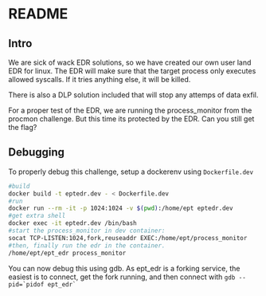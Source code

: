 # README

## Intro
We are sick of wack EDR solutions, so we have created our own user land EDR for linux. The EDR will make sure that the target process only executes allowed syscalls. If it tries anything else, it will be killed.

There is also a DLP solution included that will stop any attemps of data exfil. 

For a proper test of the EDR, we are running the process_monitor from the procmon challenge. But this time its protected by the EDR. Can you still get the flag?

## Debugging
To properly debug this challenge, setup a dockerenv using  `Dockerfile.dev`

```sh
#build
docker build -t eptedr.dev - < Dockerfile.dev 
#run
docker run --rm -it -p 1024:1024 -v $(pwd):/home/ept eptedr.dev
#get extra shell
docker exec -it eptedr.dev /bin/bash
#start the process_monitor in dev container:
socat TCP-LISTEN:1024,fork,reuseaddr EXEC:/home/ept/process_monitor
#then, finally run the edr in the container.
/home/ept/ept_edr process_monitor
```

You can now debug this using gdb. As ept_edr is a forking service, the easiest is to connect, get the fork running, and then connect with ``gdb --pid=`pidof ept_edr` ``
